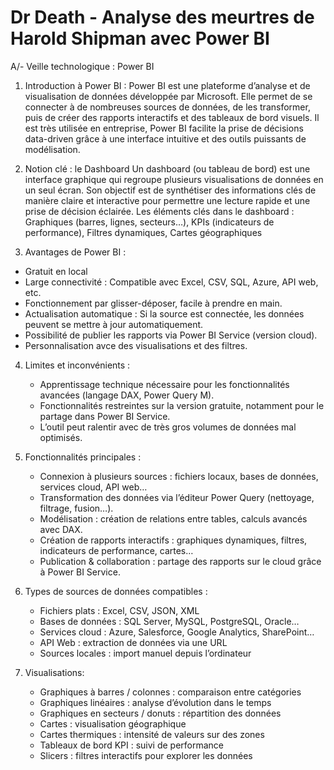 # Dr Death - Analyse des meurtres de Harold Shipman avec Power BI

A/- Veille technologique : Power BI 

1.  Introduction à Power BI :
Power BI est une plateforme d’analyse et de visualisation de données développée par Microsoft. Elle permet de se connecter à de nombreuses sources de données, de les transformer, puis de créer des rapports interactifs et des tableaux de bord visuels. Il est très utilisée en entreprise, Power BI facilite la prise de décisions data-driven grâce à une interface intuitive et des outils puissants de modélisation.

2.  Notion clé : le Dashboard
Un dashboard (ou tableau de bord) est une interface graphique qui regroupe plusieurs visualisations de données en un seul écran. Son objectif est de synthétiser des informations clés de manière claire et interactive pour permettre une lecture rapide et une prise de décision éclairée. Les éléments clés dans le dashboard : Graphiques (barres, lignes, secteurs…), KPIs (indicateurs de performance), Filtres dynamiques, Cartes géographiques

3.  Avantages de Power BI :
  * Gratuit en local 
  * Large connectivité : Compatible avec Excel, CSV, SQL, Azure, API web, etc.
  * Fonctionnement par glisser-déposer, facile à prendre en main.
  * Actualisation automatique : Si la source est connectée, les données peuvent se mettre à jour automatiquement.
  * Possibilité de publier les rapports via Power BI Service (version cloud).
  * Personnalisation avce des visualisations et des filtres.


4. Limites et inconvénients : 
    * Apprentissage technique nécessaire pour les fonctionnalités avancées (langage DAX, Power Query M).
    * Fonctionnalités restreintes sur la version gratuite, notamment pour le partage dans Power BI Service.
    * L’outil peut ralentir avec de très gros volumes de données mal optimisés.

5. Fonctionnalités principales :
    * Connexion à plusieurs sources : fichiers locaux, bases de données, services cloud, API web…
    * Transformation des données via l’éditeur Power Query (nettoyage, filtrage, fusion…).
    * Modélisation : création de relations entre tables, calculs avancés avec DAX.
    * Création de rapports interactifs : graphiques dynamiques, filtres, indicateurs de performance, cartes…
    * Publication & collaboration : partage des rapports sur le cloud grâce à Power BI Service.

6. Types de sources de données compatibles :
    * Fichiers plats : Excel, CSV, JSON, XML
    * Bases de données : SQL Server, MySQL, PostgreSQL, Oracle…
    * Services cloud : Azure, Salesforce, Google Analytics, SharePoint…
    * API Web : extraction de données via une URL
    * Sources locales : import manuel depuis l’ordinateur

7. Visualisations:
    * Graphiques à barres / colonnes : comparaison entre catégories
    * Graphiques linéaires : analyse d’évolution dans le temps
    * Graphiques en secteurs / donuts : répartition des données
    * Cartes : visualisation géographique
    * Cartes thermiques : intensité de valeurs sur des zones
    * Tableaux de bord KPI : suivi de performance
    * Slicers : filtres interactifs pour explorer les données
